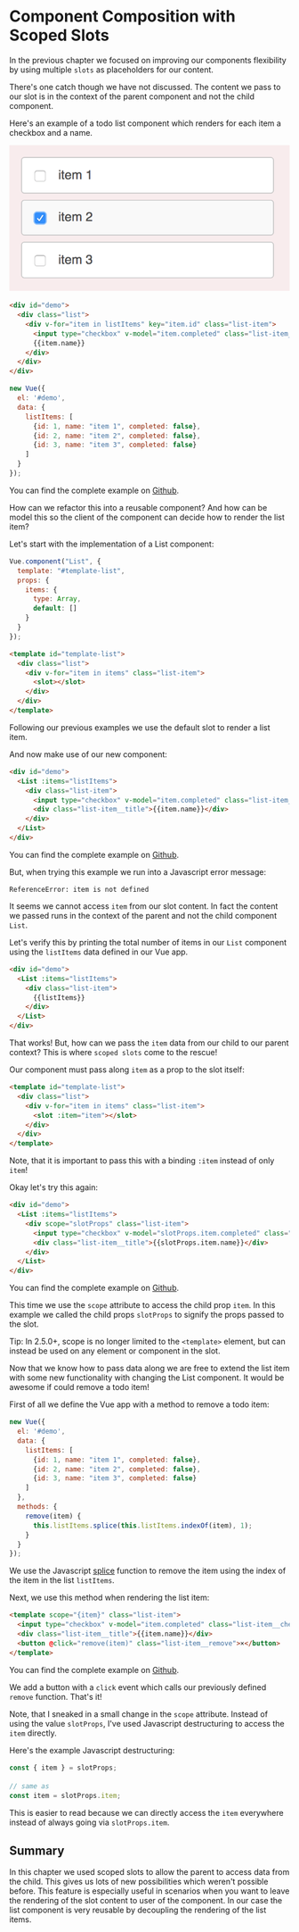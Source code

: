 # Component Composition with Scoped Slots

In the previous chapter we focused on improving our components flexibility by using multiple `slots` as placeholders for our content.

There's one catch though we have not discussed. The content we pass to our slot is in the context of the parent component and not the child component.

Here's an example of a todo list component which renders for each item a checkbox and a name.

![list example](/images/list.png)

```html
<div id="demo">
  <div class="list">
    <div v-for="item in listItems" key="item.id" class="list-item">
      <input type="checkbox" v-model="item.completed" class="list-item__checkbox" />
      {{item.name}}
    </div>
  </div>
</div>
```

```js
new Vue({ 
  el: '#demo',
  data: {
    listItems: [
      {id: 1, name: "item 1", completed: false},
      {id: 2, name: "item 2", completed: false},
      {id: 3, name: "item 3", completed: false}
    ]
  }
});
```

You can find the complete example on [Github](https://github.com/fdietz/vue_components_book_examples/tree/master/chapter-4/example-1).

How can we refactor this into a reusable component? And how can be model this so the client of the component can decide how to render the list item?

Let's start with the implementation of a List component:

```js
Vue.component("List", {
  template: "#template-list",
  props: {
    items: {
      type: Array, 
      default: []
    }
  }
});
```

```html
<template id="template-list">  
  <div class="list">
    <div v-for="item in items" class="list-item">
      <slot></slot>
    </div>
  </div>
</template>
```

Following our previous examples we use the default slot to render a list item.

And now make use of our new component:

```html
<div id="demo">
  <List :items="listItems">
    <div class="list-item">
      <input type="checkbox" v-model="item.completed" class="list-item__checkbox" />
      <div class="list-item__title">{{item.name}}</div>
    </div>
  </List>
</div>
```

You can find the complete example on [Github](https://github.com/fdietz/vue_components_book_examples/tree/master/chapter-4/example-2).

But, when trying this example we run into a Javascript error message:

```text
ReferenceError: item is not defined
```

It seems we cannot access `item` from our slot content. In fact the content we passed runs in the context of the parent and not the child component `List`.

Let's verify this by printing the total number of items in our `List` component using the `listItems` data defined in our Vue app.

```html
<div id="demo">
  <List :items="listItems">
    <div class="list-item">
      {{listItems}}
    </div>
  </List>
</div>
```

That works! But, how can we pass the `item` data from our child to our parent context? This is where `scoped slots` come to the rescue!

Our component must pass along `item` as a prop to the slot itself:

```html
<template id="template-list">  
  <div class="list">
    <div v-for="item in items" class="list-item">
      <slot :item="item"></slot>
    </div>
  </div>
</template>
```

Note, that it is important to pass this with a binding `:item` instead of only `item`!

Okay let's try this again:

```html
<div id="demo">
  <List :items="listItems">
    <div scope="slotProps" class="list-item">
      <input type="checkbox" v-model="slotProps.item.completed" class="list-item__checkbox" />
      <div class="list-item__title">{{slotProps.item.name}}</div>
    </div>
  </List>
</div>
```

You can find the complete example on [Github](https://github.com/fdietz/vue_components_book_examples/tree/master/chapter-4/example-3).

This time we use the `scope` attribute to access the child prop `item`. In this example we called the child props `slotProps` to signify the props passed to the slot.

Tip: In 2.5.0+, scope is no longer limited to the `<template>` element, but can instead be used on any element or component in the slot.

Now that we know how to pass data along we are free to extend the list item with some new functionality with changing the List component. It would be awesome if could remove a todo item!

First of all we define the Vue app with a method to remove a todo item:

```js
new Vue({ 
  el: '#demo',
  data: {
    listItems: [
      {id: 1, name: "item 1", completed: false},
      {id: 2, name: "item 2", completed: false},
      {id: 3, name: "item 3", completed: false}
    ]
  },
  methods: {
    remove(item) {
      this.listItems.splice(this.listItems.indexOf(item), 1);
    }
  }
});
```

We use the Javascript [splice](https://developer.mozilla.org/en-US/docs/Web/JavaScript/Reference/Global_Objects/Array/splice) function to remove the item using the index of the item in the list `listItems`.

Next, we use this method when rendering the list item:

```html
<template scope="{item}" class="list-item">
  <input type="checkbox" v-model="item.completed" class="list-item__checkbox" />
  <div class="list-item__title">{{item.name}}</div>
  <button @click="remove(item)" class="list-item__remove">×</button>
</template>
```

You can find the complete example on [Github](https://github.com/fdietz/vue_components_book_examples/tree/master/chapter-4/example-4).

We add a button with a `click` event which calls our previously defined `remove` function. That's it!

Note, that I sneaked in a small change in the `scope` attribute. Instead of using the value `slotProps`, I've used Javascript destructuring to access the `item` directly.

Here's the example Javascript destructuring:

```js
const { item } = slotProps;

// same as 
const item = slotProps.item;
```

This is easier to read because we can directly access the `item` everywhere instead of always going via `slotProps.item`.

## Summary

In this chapter we used scoped slots to allow the parent to access data from the child. This gives us lots of new possibilities which weren't possible before. This feature is especially useful in scenarios when you want to leave the rendering of the slot content to user of the component. In our case the list component is very reusable by decoupling the rendering of the list items.